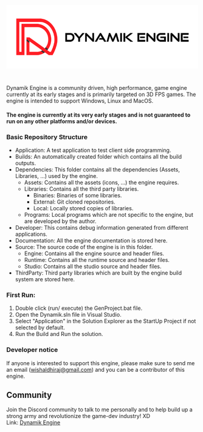 ![Dynamik Engine Logo](https://github.com/DhirajWishal/Dynamik/blob/master/Dependencies/Assets/icons/Samples/DynamikL.png)
# 
Dynamik Engine is a community driven, high performance, game engine currently at its early stages and 
is primarily targeted on 3D FPS games.
The engine is intended to support Windows, Linux and MacOS.

#### The engine is currently at its very early stages and is not guaranteed to run on any other platforms and/or devices.

### Basic Repository Structure
- Application: A test application to test client side programming.
- Builds: An automatically created folder which contains all the build outputs.
- Dependencies: This folder contains all the dependencies (Assets, Libraries, ...) used by the engine.
  - Assets: Contains all the assets (icons, ...) the engine requires.
  - Libraries: Contains all the third party libraries.
    - Binaries: Binaries of some libraries.
    - External: Git cloned repositories.
    - Local: Locally stored copies of libraries.
  - Programs: Local programs which are not specific to the engine, but are developed by the author.
- Developer: This contains debug information generated from different applications.
- Documentation: All the engine documentation is stored here.
- Source: The source code of the engine is in this folder.
  - Engine: Contains all the engine source and header files.
  - Runtime: Contains all the runtime source and header files.
  - Studio: Contains all the studio source and header files.
- ThirdParty: Third party libraries which are built by the engine build system are stored here.

### First Run:
1. Double click (run/ execute) the GenProject.bat file.
2. Open the Dynamik.sln file in Visual Studio.
3. Select "Application" in the Solution Explorer as the StartUp Project if not selected by default.
4. Run the Build and Run the solution. 

### Developer notice
If anyone is interested to support this engine, please make sure to send me an email (wishaldhiraj@gmail.com)
and you can be a contributor of this engine.

## Community
Join the Discord community to talk to me personally and to help build up a strong army and revolutionize the game-dev industry! XD <br />
Link: [Dynamik Engine](https://discord.gg/Tw5pQns)
